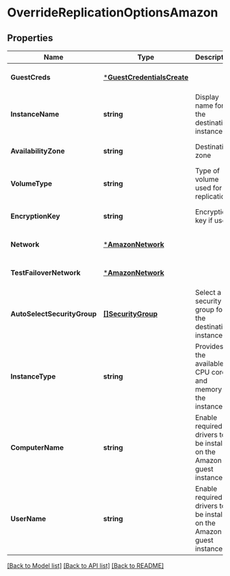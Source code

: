 # OverrideReplicationOptionsAmazon

## Properties
Name | Type | Description | Notes
------------ | ------------- | ------------- | -------------
**GuestCreds** | [***GuestCredentialsCreate**](GuestCredentialsCreate.md) |  | [optional] [default to null]
**InstanceName** | **string** | Display name for the destination instance | [optional] [default to null]
**AvailabilityZone** | **string** | Destination zone | [optional] [default to null]
**VolumeType** | **string** | Type of volume used for replication | [optional] [default to null]
**EncryptionKey** | **string** | Encryption key if used | [optional] [default to null]
**Network** | [***AmazonNetwork**](AmazonNetwork.md) |  | [optional] [default to null]
**TestFailoverNetwork** | [***AmazonNetwork**](AmazonNetwork.md) |  | [optional] [default to null]
**AutoSelectSecurityGroup** | [**[]SecurityGroup**](SecurityGroup.md) | Select a security group for the destination instances | [optional] [default to null]
**InstanceType** | **string** | Provides the available CPU cores and memory for the instance. | [optional] [default to null]
**ComputerName** | **string** | Enable required drivers to be installed on the Amazon guest instance | [optional] [default to null]
**UserName** | **string** | Enable required drivers to be installed on the Amazon guest instance | [optional] [default to null]

[[Back to Model list]](../README.md#documentation-for-models) [[Back to API list]](../README.md#documentation-for-api-endpoints) [[Back to README]](../README.md)


